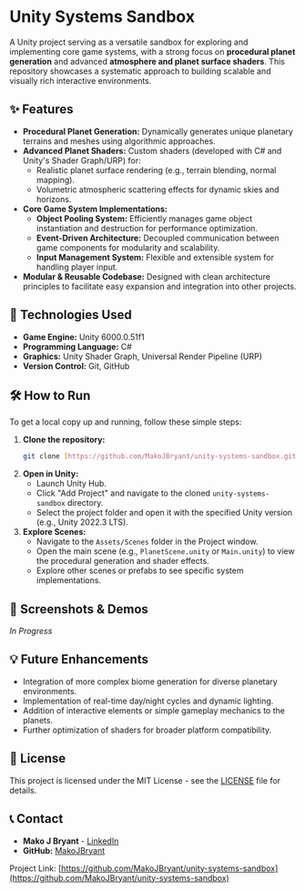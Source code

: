 # Unity Systems Sandbox

A Unity project serving as a versatile sandbox for exploring and implementing core game systems, with a strong focus on **procedural planet generation** and advanced **atmosphere and planet surface shaders**. This repository showcases a systematic approach to building scalable and visually rich interactive environments.

## ✨ Features

* **Procedural Planet Generation:** Dynamically generates unique planetary terrains and meshes using algorithmic approaches.
* **Advanced Planet Shaders:** Custom shaders (developed with C# and Unity's Shader Graph/URP) for:
    * Realistic planet surface rendering (e.g., terrain blending, normal mapping).
    * Volumetric atmospheric scattering effects for dynamic skies and horizons.
* **Core Game System Implementations:**
    * **Object Pooling System:** Efficiently manages game object instantiation and destruction for performance optimization.
    * **Event-Driven Architecture:** Decoupled communication between game components for modularity and scalability.
    * **Input Management System:** Flexible and extensible system for handling player input.
* **Modular & Reusable Codebase:** Designed with clean architecture principles to facilitate easy expansion and integration into other projects.

## 🚀 Technologies Used

* **Game Engine:** Unity 6000.0.51f1
* **Programming Language:** C#
* **Graphics:** Unity Shader Graph, Universal Render Pipeline (URP)
* **Version Control:** Git, GitHub

## 🛠️ How to Run

To get a local copy up and running, follow these simple steps:

1.  **Clone the repository:**
    ```bash
    git clone [https://github.com/MakoJBryant/unity-systems-sandbox.git](https://github.com/MakoJBryant/unity-systems-sandbox.git)
    ```
2.  **Open in Unity:**
    * Launch Unity Hub.
    * Click "Add Project" and navigate to the cloned `unity-systems-sandbox` directory.
    * Select the project folder and open it with the specified Unity version (e.g., Unity 2022.3 LTS).
3.  **Explore Scenes:**
    * Navigate to the `Assets/Scenes` folder in the Project window.
    * Open the main scene (e.g., `PlanetScene.unity` or `Main.unity`) to view the procedural generation and shader effects.
    * Explore other scenes or prefabs to see specific system implementations.

## 📸 Screenshots & Demos

*In Progress*

## 💡 Future Enhancements

* Integration of more complex biome generation for diverse planetary environments.
* Implementation of real-time day/night cycles and dynamic lighting.
* Addition of interactive elements or simple gameplay mechanics to the planets.
* Further optimization of shaders for broader platform compatibility.

## 📄 License

This project is licensed under the MIT License - see the [LICENSE](LICENSE) file for details.

## 📞 Contact

* **Mako J Bryant** - [LinkedIn](https://linkedin.com/in/makojbryant)
* **GitHub:** [MakoJBryant](https://github.com/MakoJBryant)

Project Link: [https://github.com/MakoJBryant/unity-systems-sandbox](https://github.com/MakoJBryant/unity-systems-sandbox)
